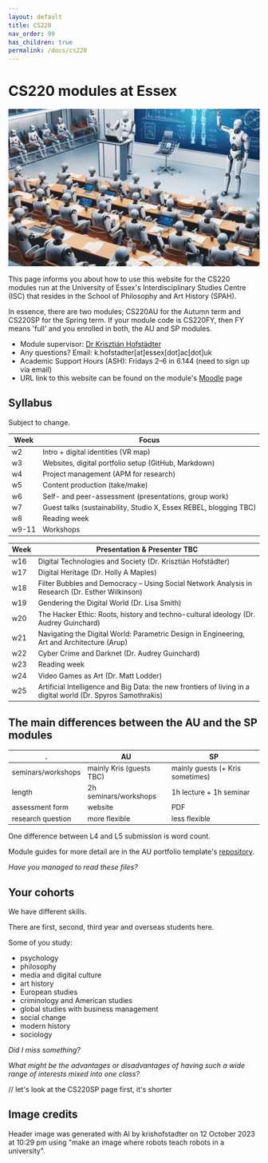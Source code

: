 ```yaml
---
layout: default
title: CS220
nav_order: 99
has_children: true
permalink: /docs/cs220
---
```


# CS220 modules at Essex

![Robot students.](../../assets/img/2023-10-12-robot-students-bing-dalle.jpg)

This page informs you about how to use this website for the CS220 modules run at the University of Essex's Interdisciplinary Studies Centre (ISC) that resides in the School of Philosophy and Art History (SPAH). 

In essence, there are two modules; CS220AU for the Autumn term and CS220SP for the Spring term. If your module code is CS220FY, then FY means 'full' and you enrolled in both, the AU and SP modules.

* Module supervisor: [Dr Krisztián Hofstädter](https://krishofstadter.com/) 
* Any questions? Email: k.hofstadter[at]essex[dot]ac[dot]uk  <!-- can I change this to krishofstadter? -->
* Academic Support Hours (ASH): Fridays 2–6 in 6.144  (need to sign up via email)
* URL link to this website can be found on the module's [Moodle](https://moodle.essex.ac.uk/) page

## Syllabus
Subject to change.

| Week | Focus |
|------|---------------------------|
| w2   | Intro + digital identities (VR map) |
| w3   | Websites, digital portfolio setup (GitHub, Markdown) |
| w4   | Project management (APM for research) |
| w5   | Content production (take/make) |
| w6   | Self- and peer-assessment (presentations, group work) |
| w7   | Guest talks (sustainability, Studio X, Essex REBEL, blogging TBC) |
| w8   | Reading week |
| w9-11| Workshops |

| Week | Presentation & Presenter TBC |
|------|---------------------------|
| w16  | Digital Technologies and Society (Dr. Krisztián Hofstädter) |
| w17  | Digital Heritage (Dr. Holly A Maples) |
| w18  | Filter Bubbles and Democracy – Using Social Network Analysis in Research (Dr. Esther Wilkinson) |
| w19  | Gendering the Digital World (Dr. Lisa Smith) |
| w20  | The Hacker Ethic: Roots, history and techno-cultural ideology (Dr. Audrey Guinchard) |
| w21  | Navigating the Digital World: Parametric Design in Engineering, Art and Architecture (Arup) |
| w22  | Cyber Crime and Darknet (Dr. Audrey Guinchard) |
| w23  | Reading week |
| w24  | Video Games as Art (Dr. Matt Lodder) |
| w25  | Artificial Intelligence and Big Data: the new frontiers of living in a digital world (Dr. Spyros Samothrakis) |


## The main differences between the AU and the SP modules

| .            | AU     | SP |
|--------------|-----------|------------|
| seminars/workshops | mainly Kris (guests TBC)      | mainly guests (+ Kris sometimes)   |
| length     | 2h seminars/workshops | 1h lecture + 1h seminar |
| assessment form    | website | PDF        |
| research question     | more flexible | less flexible |

One difference between L4 and L5 submission is word count.

Module guides for more detail are in the AU portfolio template's [repository](https://github.com/khofstadter/CS220AU-DP/tree/main/assets). 

*Have you managed to read these files?*

## Your cohorts
We have different skills. 

There are first, second, third year and overseas students here. 

Some of you study:
- psychology
- philosophy
- media and digital culture
- art history
- European studies
- criminology and American studies
- global studies with business management
- social change
- modern history
- sociology
 
*Did I miss something?*

*What might be the advantages or disadvantages of having such a wide range of interests mixed into one class?*

// let's look at the CS220SP page first, it's shorter


## Image credits
Header image was generated with AI by krishofstadter on 12 October 2023 at 10:29 pm using "make an image where robots teach robots in a university".